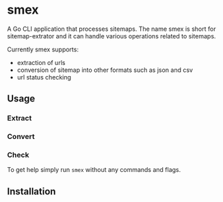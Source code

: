 # smex

A Go CLI application that processes sitemaps. The name smex is short for sitemap-extrator and it can handle various operations related to sitemaps.

Currently smex supports: 
- extraction of urls
- conversion of sitemap into other formats such as json and csv
- url status checking

## Usage

### Extract

### Convert

### Check

To get help simply run `smex` without any commands and flags.

## Installation

